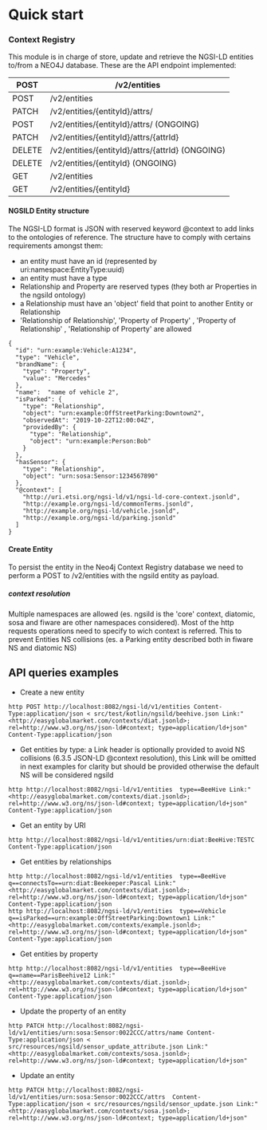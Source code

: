 # Quick start

### Context Registry

This module is in charge of store, update and retrieve the NGSI-LD entities to/from a NEO4J database.  These are the API endpoint implemented:

| POST   | /v2/entities                                     |
| ------ | ------------------------------------------------ |
| POST   | /v2/entities                                     |
| PATCH  | /v2/entities/{entityId}/attrs/                   |
| POST   | /v2/entities/{entityId}/attrs/ (ONGOING)         |
| PATCH  | /v2/entities/{entityId}/attrs/{attrId}           |
| DELETE | /v2/entities/{entityId}/attrs/{attrId} (ONGOING) |
| DELETE | /v2/entities/{entityId} (ONGOING)                |
| GET    | /v2/entities                                     |
| GET    | /v2/entities/{entityId}                          |

  

#### NGSILD Entity structure

The NGSI-LD format is JSON with reserved keyword @context to add links to the ontologies of reference. The structure have to comply with certains requirements amongst them:

- an entity must have an id (represented by uri:namespace:EntityType:uuid) 
- an entity must have a type
- Relationship and Property are reserved types (they both ar Properties in the ngsild ontology)
- a Relationship must have an 'object' field that point to another Entity or Relationship
- 'Relationship of Relationship', 'Property of Property' , 'Property of Relationship' , 'Relationship of Property' are allowed

```
{
  "id": "urn:example:Vehicle:A1234",
  "type": "Vehicle",
  "brandName": {
    "type": "Property",
    "value": "Mercedes"
  },
  "name":  "name of vehicle 2",
  "isParked": {
    "type": "Relationship",
    "object": "urn:example:OffStreetParking:Downtown2",
    "observedAt": "2019-10-22T12:00:04Z",
    "providedBy": {
      "type": "Relationship",
      "object": "urn:example:Person:Bob"
    }
  },
  "hasSensor": {
    "type": "Relationship",
    "object": "urn:sosa:Sensor:1234567890"
  },
  "@context": [
    "http://uri.etsi.org/ngsi-ld/v1/ngsi-ld-core-context.jsonld",
    "http://example.org/ngsi-ld/commonTerms.jsonld",
    "http://example.org/ngsi-ld/vehicle.jsonld",
    "http://example.org/ngsi-ld/parking.jsonld"
  ]
}
```

#### Create Entity

To persist the entity in the Neo4j Context Registry database we need to perform a POST to /v2/entities with the ngsild entity as payload. 

##### context resolution

Multiple namespaces are allowed (es. ngsild is the 'core' context, diatomic, sosa and fiware are other namespaces considered). Most of the http requests operations need to specify to wich context is referred. This to prevent Entities NS collisions (es. a Parking entity described both in fiware NS and diatomic NS)



## API queries examples

* Create a new entity

```
http POST http://localhost:8082/ngsi-ld/v1/entities Content-Type:application/json < src/test/kotlin/ngsild/beehive.json Link:"<http://easyglobalmarket.com/contexts/diat.jsonld>; rel=http://www.w3.org/ns/json-ld#context; type=application/ld+json" Content-Type:application/json
```

* Get entities by type: a Link header is optionally provided to avoid NS collisions (6.3.5 JSON-LD @context resolution), this Link will be omitted in next examples for clarity but should be provided otherwise the default NS will be considered ngsild

```
http http://localhost:8082/ngsi-ld/v1/entities  type==BeeHive Link:"<http://easyglobalmarket.com/contexts/diat.jsonld>; rel=http://www.w3.org/ns/json-ld#context; type=application/ld+json" Content-Type:application/json
```

* Get an entity by URI

```
http http://localhost:8082/ngsi-ld/v1/entities/urn:diat:BeeHive:TESTC  Content-Type:application/json
```

* Get entities by relationships

```
http http://localhost:8082/ngsi-ld/v1/entities  type==BeeHive  q==connectsTo==urn:diat:Beekeeper:Pascal Link:"<http://easyglobalmarket.com/contexts/diat.jsonld>; rel=http://www.w3.org/ns/json-ld#context; type=application/ld+json" Content-Type:application/json
http http://localhost:8082/ngsi-ld/v1/entities  type==Vehicle  q==isParked==urn:example:OffStreetParking:Downtown1 Link:"<http://easyglobalmarket.com/contexts/example.jsonld>; rel=http://www.w3.org/ns/json-ld#context; type=application/ld+json" Content-Type:application/json
```

* Get entities by property

```
http http://localhost:8082/ngsi-ld/v1/entities  type==BeeHive  q==name==ParisBeehive12 Link:"<http://easyglobalmarket.com/contexts/diat.jsonld>; rel=http://www.w3.org/ns/json-ld#context; type=application/ld+json" Content-Type:application/json
```

* Update the property of an entity

```
http PATCH http://localhost:8082/ngsi-ld/v1/entities/urn:sosa:Sensor:0022CCC/attrs/name Content-Type:application/json < src/resources/ngsild/sensor_update_attribute.json Link:"<http://easyglobalmarket.com/contexts/sosa.jsonld>; rel=http://www.w3.org/ns/json-ld#context; type=application/ld+json"
```

* Update an entity

```
http PATCH http://localhost:8082/ngsi-ld/v1/entities/urn:sosa:Sensor:0022CCC/attrs  Content-Type:application/json < src/resources/ngsild/sensor_update.json Link:"<http://easyglobalmarket.com/contexts/sosa.jsonld>; rel=http://www.w3.org/ns/json-ld#context; type=application/ld+json"
```
